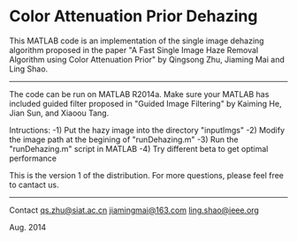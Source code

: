 # Color Attenuation Prior Dehazing

This MATLAB code is an implementation of the single image dehazing 
algorithm proposed in the paper "A Fast Single Image Haze Removal 
Algorithm using Color Attenuation Prior" by Qingsong Zhu, Jiaming Mai 
and Ling Shao. 

***********************************************************************
The code can be run on MATLAB R2014a. Make sure your MATLAB has 
included guided filter proposed in "Guided Image Filtering" by Kaiming He,
Jian Sun, and Xiaoou Tang.

Intructions:
-1) Put the hazy image into the directory "inputImgs"
-2) Modify the image path at the begining of "runDehazing.m"
-3) Run the "runDehazing.m" script in MATLAB
-4) Try different beta to get optimal performance

This is the version 1 of the distribution. For more questions, please 
feel free to cantact us.
***********************************************************************

Contact
qs.zhu@siat.ac.cn 
jiamingmai@163.com
ling.shao@ieee.org

Aug. 2014

